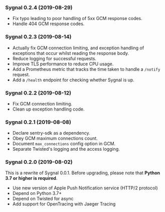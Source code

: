 
### Sygnal 0.2.4 (2019-08-29)

- Fix typo leading to poor handling of 5xx GCM response codes.
- Handle 404 GCM response codes.

### Sygnal 0.2.3 (2019-08-14)

- Actually fix GCM connection limiting, and exception handling of exceptions
  that occur whilst reading the response body.
- Reduce logging for successful requests.
- Improve TLS performance to reduce CPU usage.
- Add a Prometheus metric that tracks the time taken to handle a `/notify` request.
- Add a `/health` endpoint for checking whether Sygnal is up.

### Sygnal 0.2.2 (2019-08-12)

- Fix GCM connection limiting.
- Clean up exception handling code.

### Sygnal 0.2.1 (2019-08-08)

- Declare sentry-sdk as a dependency.
- Obey GCM maximum connections count.
- Document `max_connections` config option in GCM.
- Separate Twisted's logging and the access logging.

### Sygnal 0.2.0 (2019-08-02)

This is a rewrite of Sygnal 0.0.1.
Before upgrading, please note that **Python 3.7 or higher is required**.

- Use new version of Apple Push Notification service (HTTP/2 protocol)
- Depend on Python 3.7+
- Depend on Twisted for async
- Add support for OpenTracing with Jaeger Tracing
